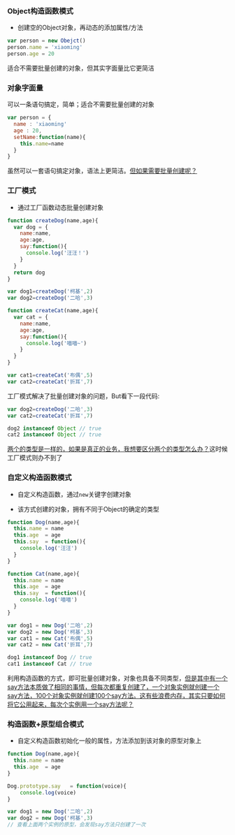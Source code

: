 ### Object构造函数模式

- 创建空的Object对象，再动态的添加属性/方法

``` javascript
var person = new Obejct()
person.name = 'xiaoming'
person.age = 20
```

适合不需要批量创建的对象，但其实字面量比它更简洁

### 对象字面量

可以一条语句搞定，简单；适合不需要批量创建的对象

``` javascript
var person = {
  name : 'xiaoming'
  age : 20,
  setName:function(name){
    this.name=name
  }
}
```

虽然可以一套语句搞定对象，语法上更简洁。<u>但如果需要批量创建呢？</u>

### 工厂模式

- 通过工厂函数动态批量创建对象

``` javascript
function createDog(name,age){
  var dog = {
    name:name,
    age:age,
    say:function(){
      console.log('汪汪！')
    }
  }
  return dog
}

var dog1=createDog('柯基',2)
var dog2=createDog('二哈',3)

function createCat(name,age){
  var cat = {
    name:name,
    age:age,
    say:function(){
      console.log('喵喵~')
    }
  }
}

var cat1=createCat('布偶',5)
var cat2=createCat('折耳',7)
```

工厂模式解决了批量创建对象的问题，But看下一段代码:

``` javascript
var dog2=createDog('二哈',3)
var cat2=createCat('折耳',7)

dog2 instanceof Object // true
cat2 instanceof Object // true
```

<u>两个的类型是一样的，如果是真正的业务，我想要区分两个的类型怎么办？</u>这时候工厂模式则办不到了

### 自定义构造函数模式

- 自定义构造函数，通过`new`关键字创建对象

- 该方式创建的对象，拥有不同于Object的确定的类型

``` javascript
function Dog(name,age){
  this.name = name
  this.age	= age
  this.say	= function(){
    console.log('汪汪')
  }
}

function Cat(name,age){
  this.name = name
  this.age	= age
  this.say	= function(){
    console.log('喵喵')
  }
}

var dog1 = new Dog('二哈',2)
var dog2 = new Dog('柯基',3)
var cat1 = new Cat('布偶',5)
var cat2 = new Cat('折耳',7)

dog1 instanceof Dog // true
cat1 instanceof Cat // true
```

利用构造函数的方式，即可批量创建对象，对象也具备不同类型，<u>但是其中有一个say方法本质做了相同的事情，但每次都重复创建了，一个对象实例就创建一个say方法，100个对象实例就创建100个say方法。这有些浪费内存，其实只要如何将它公用起来，每次个实例用一个say方法呢？</u>

### 构造函数+原型组合模式

- 自定义构造函数初始化一般的属性，方法添加到该对象的原型对象上

``` javascript
function Dog(name,age){
  this.name = name
  this.age	= age
}

Dog.prototype.say	= function(voice){
    console.log(voice)
}

var dog1 = new Dog('二哈',2)
var dog2 = new Dog('柯基',3)
// 查看上面两个实例的原型，会发现say方法只创建了一次
```

